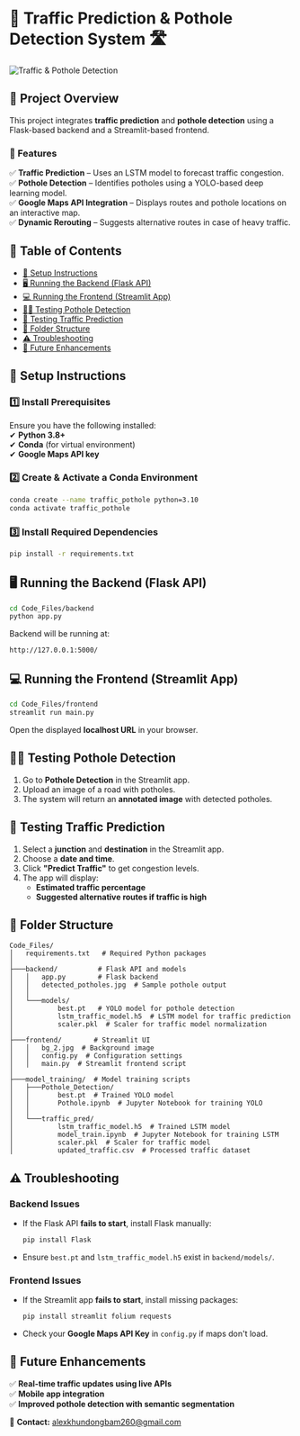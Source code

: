 # 🚦 Traffic Prediction & Pothole Detection System 🛣️  

![Traffic & Pothole Detection](https://images.unsplash.com/photo-1510915228340-29c85a43dcfe)  

## 📌 Project Overview  

This project integrates **traffic prediction** and **pothole detection** using a Flask-based backend and a Streamlit-based frontend.  

### **🔹 Features**  
✅ **Traffic Prediction** – Uses an LSTM model to forecast traffic congestion.  
✅ **Pothole Detection** – Identifies potholes using a YOLO-based deep learning model.  
✅ **Google Maps API Integration** – Displays routes and pothole locations on an interactive map.  
✅ **Dynamic Rerouting** – Suggests alternative routes in case of heavy traffic.  

## 📜 Table of Contents  

- [🚀 Setup Instructions](#-setup-instructions)  
- [🖥 Running the Backend (Flask API)](#-running-the-backend-flask-api)  
- [💻 Running the Frontend (Streamlit App)](#-running-the-frontend-streamlit-app)  
- [🕵️‍♂️ Testing Pothole Detection](#-testing-pothole-detection)  
- [🚗 Testing Traffic Prediction](#-testing-traffic-prediction)  
- [📂 Folder Structure](#-folder-structure)  
- [⚠️ Troubleshooting](#-troubleshooting)  
- [🚀 Future Enhancements](#-future-enhancements)  

## 🚀 Setup Instructions  

### **1️⃣ Install Prerequisites**  

Ensure you have the following installed:  
✔ **Python 3.8+**  
✔ **Conda** (for virtual environment)  
✔ **Google Maps API key**  

### **2️⃣ Create & Activate a Conda Environment**  
```bash
conda create --name traffic_pothole python=3.10
conda activate traffic_pothole
```
### **3️⃣ Install Required Dependencies**  
```bash
pip install -r requirements.txt
```

## 🖥 Running the Backend (Flask API)  

```bash
cd Code_Files/backend 
python app.py
```
Backend will be running at:  
```
http://127.0.0.1:5000/
```

## 💻 Running the Frontend (Streamlit App)  

```bash
cd Code_Files/frontend
streamlit run main.py
```
Open the displayed **localhost URL** in your browser.  

## 🕵️‍♂️ Testing Pothole Detection  

1. Go to **Pothole Detection** in the Streamlit app.  
2. Upload an image of a road with potholes.  
3. The system will return an **annotated image** with detected potholes.  

## 🚗 Testing Traffic Prediction  

1. Select a **junction** and **destination** in the Streamlit app.  
2. Choose a **date and time**.  
3. Click **"Predict Traffic"** to get congestion levels.  
4. The app will display:  
   - **Estimated traffic percentage**  
   - **Suggested alternative routes if traffic is high**  

## 📂 Folder Structure  

```
Code_Files/
│   requirements.txt   # Required Python packages
│
├───backend/          # Flask API and models
│   │   app.py        # Flask backend
│   │   detected_potholes.jpg  # Sample pothole output
│   │
│   └───models/
│           best.pt   # YOLO model for pothole detection
│           lstm_traffic_model.h5  # LSTM model for traffic prediction
│           scaler.pkl  # Scaler for traffic model normalization
│
├───frontend/        # Streamlit UI
│   │   bg_2.jpg  # Background image
│   │   config.py  # Configuration settings
│   │   main.py  # Streamlit frontend script
│
├───model_training/  # Model training scripts
│   ├───Pothole_Detection/
│   │       best.pt  # Trained YOLO model
│   │       Pothole.ipynb  # Jupyter Notebook for training YOLO
│   │
│   └───traffic_pred/
│           lstm_traffic_model.h5  # Trained LSTM model
│           model_train.ipynb  # Jupyter Notebook for training LSTM
│           scaler.pkl  # Scaler for traffic model
│           updated_traffic.csv  # Processed traffic dataset
```

## ⚠️ Troubleshooting  

### **Backend Issues**  
- If the Flask API **fails to start**, install Flask manually:  
  ```bash
  pip install Flask
  ```
- Ensure `best.pt` and `lstm_traffic_model.h5` exist in `backend/models/`.

### **Frontend Issues**  
- If the Streamlit app **fails to start**, install missing packages:  
  ```bash
  pip install streamlit folium requests
  ```
- Check your **Google Maps API Key** in `config.py` if maps don't load.

## 🚀 Future Enhancements  

✅ **Real-time traffic updates using live APIs**  
✅ **Mobile app integration**  
✅ **Improved pothole detection with semantic segmentation**  

📧 **Contact:** [alexkhundongbam260@gmail.com](mailto:alexkhundongbam260@gmail.com)  
